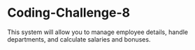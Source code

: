 # Coding-Challenge-8
This system will allow you to manage employee details, handle departments, and calculate salaries and bonuses.
